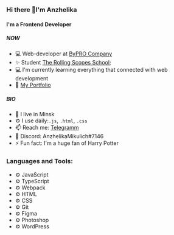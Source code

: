 ### Hi there 👋I'm Anzhelika

#### I'm a Frontend Developer

##### NOW
- 💻 Web-developer at [ByPRO Company](https://bypro.by/)
- ✨ Student  [The Rolling Scopes School](https://rs.school/);
- 💻 I'm currently learning everything that connected with web development
- 📌 [My Portfolio](https://github.com/AnzhelikaMikulich/My-Portfolio/blob/master/README.md)


##### BIO

- 🏢 I live in Minsk
- ⚙️ I use daily:`.js`, `.html`, `.css`
- 📫 Reach me: [Telegramm](https://t.me/AnzhelikaMikulich)
- 📌 Discord: AnzhelikaMikulich#7146 
- ⚡️ Fun fact: I'm a huge fan of Harry Potter

### Languages and Tools:

- ⚙️ JavaScript
- ⚙️ TypeScript
- ⚙️ Webpack
- ⚙️ HTML
- ⚙️ CSS
- ⚙️ Git
- ⚙️ Figma
- ⚙️ Photoshop
- ⚙️ WordPress


